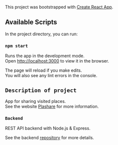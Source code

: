 This project was bootstrapped with [Create React App](https://github.com/facebook/create-react-app).

## Available Scripts

In the project directory, you can run:

### `npm start`

Runs the app in the development mode.<br />
Open [http://localhost:3000](http://localhost:3000) to view it in the browser.

The page will reload if you make edits.<br />
You will also see any lint errors in the console.

## `Description of project`

App for sharing visited places.<br />
See the website [Plashare](https://dt-myplaces2.herokuapp.com) for more information.

### `Backend`

REST API backend with Node.js & Express.<br />

See the backend [repository](https://github.com/david-toker/sharing-places-backend) for more details.
